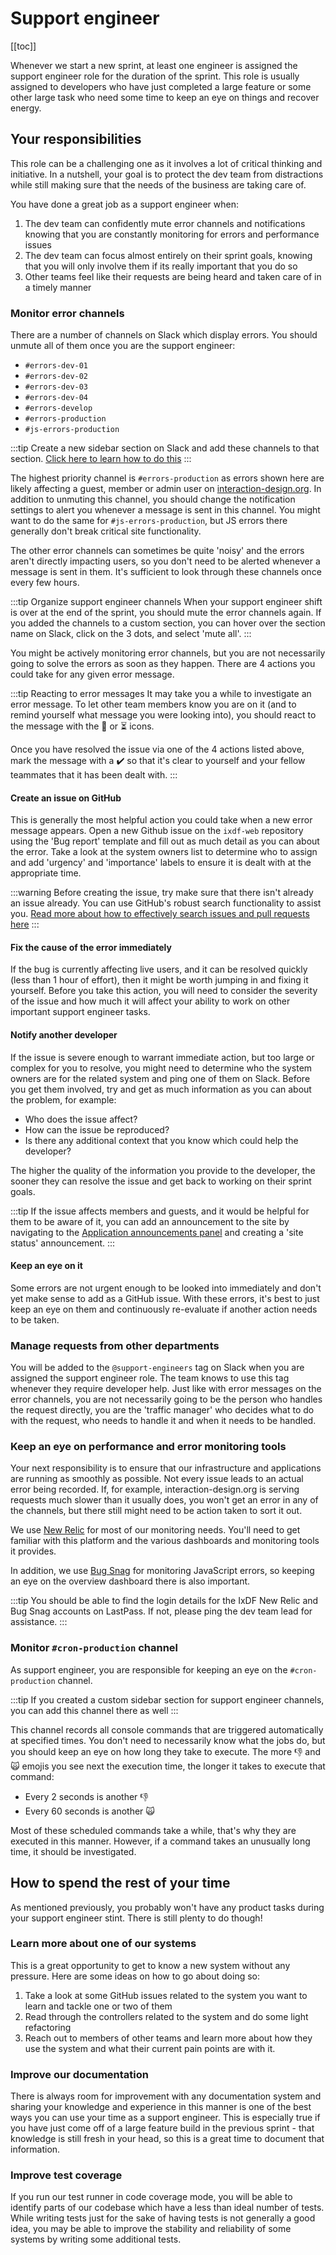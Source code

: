 # Support engineer

[[toc]]

Whenever we start a new sprint, at least one engineer is assigned the support engineer role
for the duration of the sprint. This role is usually assigned to developers who have just completed
a large feature or some other large task who need some time to keep an eye on things and recover energy.

## Your responsibilities

This role can be a challenging one as it involves a lot of critical thinking and initiative.
In a nutshell, your goal is to protect the dev team from distractions while still making sure
that the needs of the business are taking care of.

You have done a great job as a support engineer when:

1. The dev team can confidently mute error channels and notifications knowing that you are constantly monitoring for errors and performance issues
2. The dev team can focus almost entirely on their sprint goals, knowing that you will only involve them if its really important that you do so
3. Other teams feel like their requests are being heard and taken care of in a timely manner

### Monitor error channels

There are a number of channels on Slack which display errors. You should unmute all of them once you are the support engineer:

-   `#errors-dev-01`
-   `#errors-dev-02`
-   `#errors-dev-03`
-   `#errors-dev-04`
-   `#errors-develop`
-   `#errors-production`
-   `#js-errors-production`

:::tip
Create a new sidebar section on Slack and add these channels to that section. [Click here to learn how to do this](https://slack.com/help/articles/360043207674-Organize-your-sidebar-with-custom-sections)
:::

The highest priority channel is `#errors-production` as errors shown here are likely affecting a guest, member or admin user on [interaction-design.org](https://interaction-design.org).
In addition to unmuting this channel, you should change the notification settings to alert you whenever a message is sent in this
channel. You might want to do the same for `#js-errors-production`, but JS errors there generally don't break critical site functionality.

The other error channels can sometimes be quite 'noisy' and the errors aren't directly impacting users, so you don't need to be alerted
whenever a message is sent in them. It's sufficient to look through these channels once every few hours.

:::tip Organize support engineer channels
When your support engineer shift is over at the end of the sprint, you should mute the error channels again.
If you added the channels to a custom section, you can hover over the section name on Slack, click on the 3 dots,
and select 'mute all'.
:::

You might be actively monitoring error channels, but you are not necessarily going to solve the errors as soon as they happen.
There are 4 actions you could take for any given error message.

:::tip Reacting to error messages
It may take you a while to investigate an error message. To let other team members know you are on it (and to remind yourself what message you were looking into), you
should react to the message with the 👀 or ⏳ icons.

Once you have resolved the issue via one of the 4 actions listed above, mark the message with a ✔️ so that
it's clear to yourself and your fellow teammates that it has been dealt with.
:::

#### Create an issue on GitHub

This is generally the most helpful action you could take when a new error message appears. Open a new Github issue on
the `ixdf-web` repository using the 'Bug report' template and fill out as much detail as you can about the error. Take a look
at the system owners list to determine who to assign and add 'urgency' and 'importance' labels to ensure it is
dealt with at the appropriate time.

:::warning
Before creating the issue, try make sure that there isn't already an issue already. You can use GitHub's robust
search functionality to assist you. [Read more about how to effectively search issues and pull requests here](https://docs.github.com/en/search-github/searching-on-github/searching-issues-and-pull-requests)
:::

#### Fix the cause of the error immediately

If the bug is currently affecting live users, and it can be resolved quickly (less than 1 hour of effort),
then it might be worth jumping in and fixing it yourself. Before you take this action, you will need to consider the severity of the issue
and how much it will affect your ability to work on other important support engineer tasks.

#### Notify another developer

If the issue is severe enough to warrant immediate action, but too large or complex for you to resolve, you might need to
determine who the system owners are for the related system and ping one of them on Slack. Before you get them involved,
try and get as much information as you can about the problem, for example:

-   Who does the issue affect?
-   How can the issue be reproduced?
-   Is there any additional context that you know which could help the developer?

The higher the quality of the information you provide to the developer, the sooner they can resolve the issue
and get back to working on their sprint goals.

:::tip
If the issue affects members and guests, and it would be helpful for them to be aware of it,
you can add an announcement to the site by navigating to the [Application announcements panel](https://www.interaction-design.org/admin/announcements)
and creating a 'site status' announcement.
:::

#### Keep an eye on it

Some errors are not urgent enough to be looked into immediately and don't yet make sense to add as a GitHub issue. With these errors,
it's best to just keep an eye on them and continuously re-evaluate if another action needs to be taken.

### Manage requests from other departments

You will be added to the `@support-engineers` tag on Slack when you are assigned the support engineer role.
The team knows to use this tag whenever they require developer help. Just like with error messages on the error channels,
you are not necessarily going to be the person who handles the request directly, you are the 'traffic manager' who decides what to do with the request,
who needs to handle it and when it needs to be handled.

### Keep an eye on performance and error monitoring tools

Your next responsibility is to ensure that our infrastructure and applications are running as smoothly as possible. Not every issue
leads to an actual error being recorded. If, for example, interaction-design.org is serving requests much slower than it usually does, you won't get an error
in any of the channels, but there still might need to be action taken to sort it out.

We use [New Relic](https://newrelic.com/) for most of our monitoring needs. You'll need to get familiar with this platform
and the various dashboards and monitoring tools it provides.

In addition, we use [Bug Snag](https://www.bugsnag.com/) for monitoring JavaScript errors, so keeping an eye on the overview
dashboard there is also important.

:::tip
You should be able to find the login details for the IxDF New Relic and Bug Snag accounts on LastPass. If not, please ping
the dev team lead for assistance.
:::

### Monitor `#cron-production` channel

As support engineer, you are responsible for keeping an eye on the `#cron-production` channel.

:::tip
If you created a custom sidebar section for support engineer channels, you can add this channel there as well
:::

This channel records all console commands that are triggered automatically at specified times.
You don't need to necessarily know what the jobs do, but you should keep an eye on how long they take to execute.
The more 👎 and 🙀 emojis you see next the execution time, the longer it takes to execute that command:

-   Every 2 seconds is another 👎
-   Every 60 seconds is another 🙀

Most of these scheduled commands take a while, that's why they are executed in this manner. However, if a command takes
an unusually long time, it should be investigated.

## How to spend the rest of your time

As mentioned previously, you probably won't have any product tasks during your support engineer stint.
There is still plenty to do though!

### Learn more about one of our systems

This is a great opportunity to get to know a new system without any pressure. Here are some ideas on how to go about doing so:

1. Take a look at some GitHub issues related to the system you want to learn and tackle one or two of them
2. Read through the controllers related to the system and do some light refactoring
3. Reach out to members of other teams and learn more about how they use the system and what their current pain points are with it.

### Improve our documentation

There is always room for improvement with any documentation system and sharing your knowledge and experience in this
manner is one of the best ways you can use your time as a support engineer. This is especially true if you have
just come off of a large feature build in the previous sprint - that knowledge is still fresh in your head, so this is
a great time to document that information.

### Improve test coverage

If you run our test runner in code coverage mode, you will be able to identify parts of our codebase which
have a less than ideal number of tests. While writing tests just for the sake of having tests is not generally a good idea,
you may be able to improve the stability and reliability of some systems by writing some additional tests.
